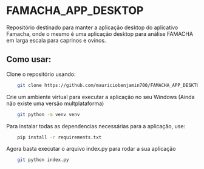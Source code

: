 # FAMACHA_APP_DESKTOP
Repositório destinado para manter a aplicação desktop do aplicativo Famacha, onde o mesmo é uma aplicação desktop para análise FAMACHA em larga escala para caprinos e ovinos.

## Como usar:

Clone o repositório usando:    
```bash
    git clone https://github.com/mauriciobenjamin700/FAMACHA_APP_DESKTOP.git
```

Crie um ambiente virtual para executar a aplicação no seu Windows (Ainda não existe uma versão multplataforma)
```bash
    git python -m venv venv  
```
Para instalar todas as dependencias necessárias para a aplicação, use:
```bash
    pip install -r requirements.txt  
```
Agora basta executar o arquivo index.py para rodar a sua aplicação
```bash
    git python index.py
```
